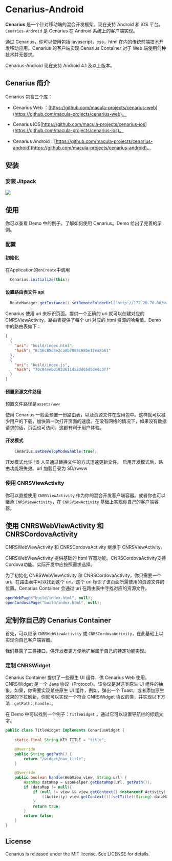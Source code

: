 # Cenarius-Android

**Cenarius** 是一个针对移动端的混合开发框架。现在支持 Android 和 iOS 平台。`Cenarius-Android` 是 Cenarius 在 Android 系统上的客户端实现。

通过 Cenarius，你可以使用包括 javascript，css，html 在内的传统前端技术开发移动应用。Cenarius 的客户端实现 Cenarius Container 对于 Web 端使用何种技术并无要求。

Cenarius-Android 现在支持 Android 4.1 及以上版本。


## Cenarius 简介

Cenarius 包含三个库：

- Cenarius Web ：[https://github.com/macula-projects/cenarius-web](https://github.com/macula-projects/cenarius-web)。

- Cenarius iOS[https://github.com/macula-projects/cenarius-ios](https://github.com/macula-projects/cenarius-ios)。

- Cenarius Android：[https://github.com/macula-projects/cenarius-android](https://github.com/macula-projects/cenarius-android)。

## 安装

### 安装 Jitpack

[![](https://jitpack.io/v/macula-projects/cenarius-android.svg)](https://jitpack.io/#macula-projects/cenarius-android)

## 使用

你可以查看 Demo 中的例子。了解如何使用 Cenarius。Demo 给出了完善的示例。

### 配置

#### 初始化

在Application的`onCreate`中调用

```Java
  Cenarius.initialize(this);
```

#### 设置路由表文件 api

```Java
  RouteManager.getInstance().setRemoteFolderUrl("http://172.20.70.80/www");
```

Cenarius 使用 uri 来标识页面。提供一个正确的 uri 就可以创建对应的 CNRSViewActivity。路由表提供了每个 uri 对应的 html 资源的哈希值。Demo 中的路由表如下：

```json
[
  {
    "uri": "build/index.html",
    "hash": "8c16c85d8e2ca8b7088c68be17ea8b61"
  },
  {
    "uri": "build/index.js",
    "hash": "70c84eebd1833611da8dd65d5dedc3ff"
  }
]
```

#### 预置资源文件路径

预置文件路径是`assets/www`

使用 Cenarius 一般会预置一份路由表，以及资源文件在应用包中。这样就可以减少用户的下载，加快第一次打开页面的速度。在没有网络的情况下，如果没有数据请求的话，页面也可访问。这都有利于用户体验。

#### 开发模式

```java
    Cenarius.setDevelopModeEnable(true);
```

开发模式允许 H5 人员通过替换文件的方式迅速更新文件。
启用开发模式后，路由功能将失效。url 加载目录为 SD/<APPName>/www

### 使用 CNRSViewActivity

你可以直接使用 `CNRSViewActivity` 作为你的混合开发客户端容器。或者你也可以继承 `CNRSViewActivity`，在 `CNRSViewActivity` 基础上实现你自己的客户端容器。

## 使用 CNRSWebViewActivity 和 CNRSCordovaActivity

CNRSWebViewActivity 和 CNRSCordovaActivity 继承于 CNRSViewActivity。

CNRSWebViewActivity 提供基础的 html 容器功能。CNRSCordovaActivity支持Cordova功能。实际开发中应按照需求选择。

为了初始化 CNRSWebViewActivity 和 CNRSCordovaActivity，你只需要一个 uri。在路由表中可以找到这个 uri。这个 uri 标识了该页面所需使用的资源文件的位置。Cenarius Container 会通过 uri 在路由表中寻找对应的资源文件。

```java
openWebPage("build/index.html", null);
openCordovaPage("build/index.html", null);
```

## 定制你自己的 Cenarius Container

首先，可以继承 `CNRSWebViewActivity` 或 `CNRSCordovaActivity`，在此基础上以实现你自己客户端容器。

我们暴露了三类接口。供开发者更方便地扩展属于自己的特定功能实现。

### 定制 CNRSWidget

Cenarius Container 提供了一些原生 UI 组件，供 Cenarius Web 使用。CNRSWidget 是一个 Java 协议（Protocol）。该协议是对这类原生 UI 组件的抽象。如果，你需要实现某些原生 UI 组件，例如，弹出一个 Toast，或者添加原生效果的下拉刷新，你就可以实现一个符合 CNRSWidget 协议的类，并实现以下方法：`getPath:`, `handle:`。

在 Demo 中可以找到一个例子：`TitleWidget` ，通过它可以设置导航栏的标题文字。

```java
public class TitleWidget implements CenariusWidget {
    
    static final String KEY_TITLE = "title";

    @Override
    public String getPath() {
        return "/widget/nav_title";
    }

    @Override
    public boolean handle(WebView view, String url) {
        HashMap dataMap = GsonHelper.getDataMap(url, getPath());
        if (dataMap != null){
            if (null != view && view.getContext() instanceof Activity) {
                ((Activity) view.getContext()).setTitle((String) dataMap.get(KEY_TITLE));
            }
            return true;
        }
        return false;
    }
}
```

## License

Cenarius is released under the MIT license. See LICENSE for details.
